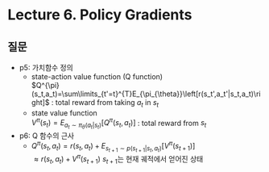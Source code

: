 # Lecture 6. Policy Gradients

## 질문
- p5: 가치함수 정의
  - state-action value function (Q function)    
    $Q^{\pi}(s_t,a_t)=\sum\limits_{t'=t}^{T}E_{\pi_{\theta}}\left[r(s_t',a_t'|s_t,a_t)\right]$ : total reward from taking $a_t$ in $s_t$      
  - state value function   
    $V^{\pi}(s_t)=E_{a_t\sim\pi_{\theta}(a_t|s_t)}\left[Q^{\pi}(s_t,a_t)\right]$ : total reward from  $s_t$   
- p6: Q 함수의 근사
  - $Q^{\pi}(s_t,a_t) = r(s_t,a_t)+E_{s_{t+1}\sim p(s_{t+1}|s_t,a_t)}\left[V^{\pi}(s_{t+1})\right]$  
    $\approx r(s_t,a_t) + V^{\pi}(s_{t+1})$ $s_{t+1}$는 현재 궤적에서 얻어진 상태 

